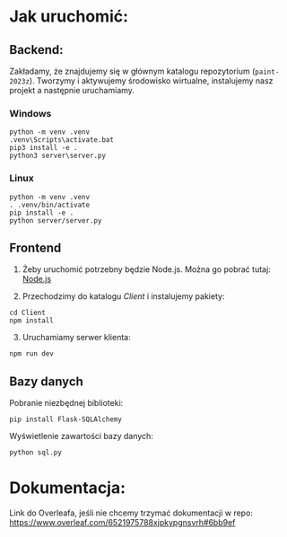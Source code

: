 # Jak uruchomić:

## Backend:

Zakładamy, że znajdujemy się w głównym katalogu repozytorium (`paint-2023z`). Tworzymy i aktywujemy środowisko wirtualne, instalujemy nasz projekt a następnie uruchamiamy.

### Windows

```
python -m venv .venv
.venv\Scripts\activate.bat
pip3 install -e .
python3 server\server.py
```

### Linux

```
python -m venv .venv
. .venv/bin/activate
pip install -e .
python server/server.py
```


## Frontend
1. Żeby uruchomić potrzebny będzie Node.js. Można go pobrać tutaj: [Node.js](https://nodejs.org/en)

2. Przechodzimy do katalogu *Client* i instalujemy pakiety:
```
cd Client
npm install
```

3. Uruchamiamy serwer klienta:
```
npm run dev
```
## Bazy danych
Pobranie niezbędnej biblioteki:
```
pip install Flask-SQLAlchemy
```
Wyświetlenie zawartości bazy danych:
```
python sql.py
```
# Dokumentacja:

Link do Overleafa, jeśli nie chcemy trzymać dokumentacji w repo:  
https://www.overleaf.com/6521975788xjpkypgnsvrh#6bb9ef
